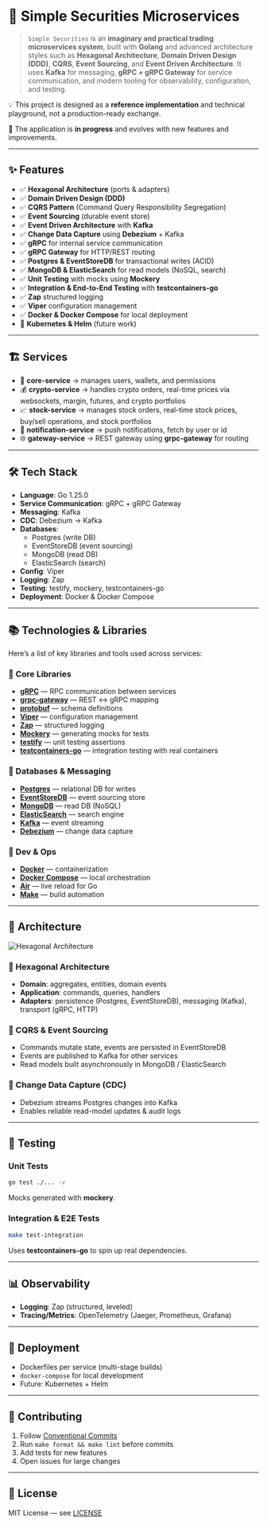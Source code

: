 # 🚀 Simple Securities Microservices

> `Simple Securities` is an **imaginary and practical trading microservices system**, built with **Golang** and advanced architecture styles such as **Hexagonal Architecture**, **Domain Driven Design (DDD)**, **CQRS**, **Event Sourcing**, and **Event Driven Architecture**. It uses **Kafka** for messaging, **gRPC + gRPC Gateway** for service communication, and modern tooling for observability, configuration, and testing.

💡 This project is designed as a **reference implementation** and technical playground, not a production-ready exchange.

🚀 The application is **in progress** and evolves with new features and improvements.

---

## ✨ Features

- ✅ **Hexagonal Architecture** (ports & adapters)
- ✅ **Domain Driven Design (DDD)**
- ✅ **CQRS Pattern** (Command Query Responsibility Segregation)
- ✅ **Event Sourcing** (durable event store)
- ✅ **Event Driven Architecture** with **Kafka**
- ✅ **Change Data Capture** using **Debezium** + Kafka
- ✅ **gRPC** for internal service communication
- ✅ **gRPC Gateway** for HTTP/REST routing
- ✅ **Postgres & EventStoreDB** for transactional writes (ACID)
- ✅ **MongoDB & ElasticSearch** for read models (NoSQL, search)
- ✅ **Unit Testing** with mocks using **Mockery**
- ✅ **Integration & End-to-End Testing** with **testcontainers-go**
- ✅ **Zap** structured logging
- ✅ **Viper** configuration management
- ✅ **Docker & Docker Compose** for local deployment
- 🚧 **Kubernetes & Helm** (future work)

---

## 🏗️ Services

- 🔑 **core-service** → manages users, wallets, and permissions
- 💰 **crypto-service** → handles crypto orders, real-time prices via websockets, margin, futures, and crypto portfolios
- 📈 **stock-service** → manages stock orders, real-time stock prices, buy/sell operations, and stock portfolios
- 🔔 **notification-service** → push notifications, fetch by user or id
- 🌐 **gateway-service** → REST gateway using **grpc-gateway** for routing

---

## 🛠️ Tech Stack

- **Language**: Go 1.25.0
- **Service Communication**: gRPC + gRPC Gateway
- **Messaging**: Kafka
- **CDC**: Debezium → Kafka
- **Databases**:
  - Postgres (write DB)
  - EventStoreDB (event sourcing)
  - MongoDB (read DB)
  - ElasticSearch (search)
- **Config**: Viper
- **Logging**: Zap
- **Testing**: testify, mockery, testcontainers-go
- **Deployment**: Docker & Docker Compose

---

## 📚 Technologies & Libraries

Here’s a list of key libraries and tools used across services:

### 🔹 Core Libraries
- [**gRPC**](https://grpc.io/) — RPC communication between services
- [**grpc-gateway**](https://github.com/grpc-ecosystem/grpc-gateway) — REST ↔ gRPC mapping
- [**protobuf**](https://developers.google.com/protocol-buffers) — schema definitions
- [**Viper**](https://github.com/spf13/viper) — configuration management
- [**Zap**](https://github.com/uber-go/zap) — structured logging
- [**Mockery**](https://github.com/vektra/mockery) — generating mocks for tests
- [**testify**](https://github.com/stretchr/testify) — unit testing assertions
- [**testcontainers-go**](https://github.com/testcontainers/testcontainers-go) — integration testing with real containers

### 🔹 Databases & Messaging
- [**Postgres**](https://www.postgresql.org/) — relational DB for writes
- [**EventStoreDB**](https://www.eventstore.com/) — event sourcing store
- [**MongoDB**](https://www.mongodb.com/) — read DB (NoSQL)
- [**ElasticSearch**](https://www.elastic.co/) — search engine
- [**Kafka**](https://kafka.apache.org/) — event streaming
- [**Debezium**](https://debezium.io/) — change data capture

### 🔹 Dev & Ops
- [**Docker**](https://www.docker.com/) — containerization
- [**Docker Compose**](https://docs.docker.com/compose/) — local orchestration
- [**Air**](https://github.com/cosmtrek/air) — live reload for Go
- [**Make**](https://www.gnu.org/software/make/) — build automation

---

## 📐 Architecture

![Hexagonal Architecture](https://github.com/Sairyss/domain-driven-hexagon/raw/master/assets/images/DomainDrivenHexagon.png)

### 🔹 Hexagonal Architecture
- **Domain**: aggregates, entities, domain events
- **Application**: commands, queries, handlers
- **Adapters**: persistence (Postgres, EventStoreDB), messaging (Kafka), transport (gRPC, HTTP)

### 🔹 CQRS & Event Sourcing
- Commands mutate state, events are persisted in EventStoreDB
- Events are published to Kafka for other services
- Read models built asynchronously in MongoDB / ElasticSearch

### 🔹 Change Data Capture (CDC)
- Debezium streams Postgres changes into Kafka
- Enables reliable read-model updates & audit logs

---

## 🧪 Testing

### Unit Tests
```bash
go test ./... -v
```
Mocks generated with **mockery**.

### Integration & E2E Tests
```bash
make test-integration
```
Uses **testcontainers-go** to spin up real dependencies.

---

## 📊 Observability
- **Logging**: Zap (structured, leveled)
- **Tracing/Metrics**: OpenTelemetry (Jaeger, Prometheus, Grafana)

---

## 🐳 Deployment
- Dockerfiles per service (multi-stage builds)
- `docker-compose` for local development
- Future: Kubernetes + Helm

---

## 🤝 Contributing

1. Follow [Conventional Commits](https://www.conventionalcommits.org/)
2. Run `make format && make lint` before commits
3. Add tests for new features
4. Open issues for large changes

---

## 📜 License

MIT License — see [LICENSE](./LICENSE)